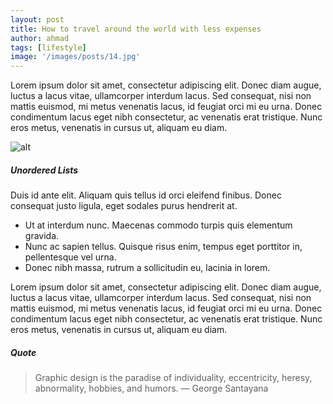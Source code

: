 ```yaml
---
layout: post
title: How to travel around the world with less expenses
author: ahmad
tags: [lifestyle]
image: '/images/posts/14.jpg'
---
```


Lorem ipsum dolor sit amet, consectetur adipiscing elit. Donec diam augue, luctus a lacus vitae, ullamcorper interdum lacus. Sed consequat, nisi non mattis euismod, mi metus venenatis lacus, id feugiat orci mi eu urna. Donec condimentum lacus eget nibh consectetur, ac venenatis erat tristique. Nunc eros metus, venenatis in cursus ut, aliquam eu diam.

![alt](https://images.unsplash.com/photo-1429734160945-4f85244d6a5a?ixlib=rb-0.3.5&q=80&fm=jpg&crop=entropy&w=1080&fit=max&s=0e46d4b45ffdd302bc6b44ec8917fe83)

##### Unordered Lists

Duis id ante elit. Aliquam quis tellus id orci eleifend finibus. Donec consequat justo ligula, eget sodales purus hendrerit at.

* Ut at interdum nunc. Maecenas commodo turpis quis elementum gravida.
*    Nunc ac sapien tellus. Quisque risus enim, tempus eget porttitor in, pellentesque vel urna.
*    Donec nibh massa, rutrum a sollicitudin eu, lacinia in lorem.

Lorem ipsum dolor sit amet, consectetur adipiscing elit. Donec diam augue, luctus a lacus vitae, ullamcorper interdum lacus. Sed consequat, nisi non mattis euismod, mi metus venenatis lacus, id feugiat orci mi eu urna. Donec condimentum lacus eget nibh consectetur, ac venenatis erat tristique. Nunc eros metus, venenatis in cursus ut, aliquam eu diam.

##### Quote

> Graphic design is the paradise of individuality, eccentricity, heresy, abnormality, hobbies, and humors. — George Santayana

